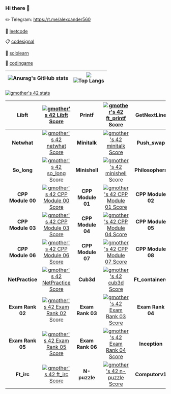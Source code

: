 ### Hi there 👋 

✏️ Telegram: https://t.me/alexcander560

📝 [leetcode](https://leetcode.com/alexcander560/)

📋 [codesignal](https://app.codesignal.com/profile/alexcander560)

📙 [sololearn](https://www.sololearn.com/profile/14132487)

🎲 [codingame](https://www.codingame.com/profile/723739b5e0151c8eec037c870c14d2cf3775844)

| ![Anurag's GitHub stats](https://github-readme-stats.vercel.app/api?username=alexcander560)  | ![](https://komarev.com/ghpvc/?username=Nike2406) <br> ![Top Langs](https://github-readme-stats.vercel.app/api/top-langs/?username=alexcander560&layout=compact&hide=Objective-C,Roff,Makefile&langs_count=6) |
| ------------ | ------------ |

[![gmother's 42 stats](https://badge42.vercel.app/api/v2/cl3wzcdal00490al0jx27ubnl/stats?cursusId=21&coalitionId=102)](https://github.com/JaeSeoKim/badge42)

| **Libft** | [![gmother's 42 Libft Score](https://badge42.vercel.app/api/v2/cl3wzcdal00490al0jx27ubnl/project/2157228)](https://github.com/JaeSeoKim/badge42) | **Printf** | [![gmother's 42 ft_printf Score](https://badge42.vercel.app/api/v2/cl3wzcdal00490al0jx27ubnl/project/2160734)](https://github.com/JaeSeoKim/badge42) | **GetNextLine** | [![gmother's 42 get_next_line Score](https://badge42.vercel.app/api/v2/cl3wzcdal00490al0jx27ubnl/project/2160994)](https://github.com/JaeSeoKim/badge42) |
| :------------: | :------------: | :------------: | :------------: | :------------: | :------------: |
 **Netwhat** | [![gmother's 42 netwhat Score](https://badge42.vercel.app/api/v2/cl3wzcdal00490al0jx27ubnl/project/2161052)](https://github.com/JaeSeoKim/badge42) | **Minitalk** | [![gmother's 42 minitalk Score](https://badge42.vercel.app/api/v2/cl3wzcdal00490al0jx27ubnl/project/2192141)](https://github.com/JaeSeoKim/badge42) | **Push_swap** | [![gmother's 42 push_swap Score](https://badge42.vercel.app/api/v2/cl3wzcdal00490al0jx27ubnl/project/2170865)](https://github.com/JaeSeoKim/badge42) |
| **So_long** | [![gmother's 42 so_long Score](https://badge42.vercel.app/api/v2/cl3wzcdal00490al0jx27ubnl/project/2193261)](https://github.com/JaeSeoKim/badge42) | **Minishell** | [![gmother's 42 minishell Score](https://badge42.vercel.app/api/v2/cl3wzcdal00490al0jx27ubnl/project/2207641)](https://github.com/JaeSeoKim/badge42)| **Philosophers** | [![gmother's 42 Philosophers Score](https://badge42.vercel.app/api/v2/cl3wzcdal00490al0jx27ubnl/project/2207640)](https://github.com/JaeSeoKim/badge42)
| **CPP Module 00** | [![gmother's 42 CPP Module 00 Score](https://badge42.vercel.app/api/v2/cl3wzcdal00490al0jx27ubnl/project/2301052)](https://github.com/JaeSeoKim/badge42) | **CPP Module 01** | [![gmother's 42 CPP Module 01 Score](https://badge42.vercel.app/api/v2/cl3wzcdal00490al0jx27ubnl/project/2301394)](https://github.com/JaeSeoKim/badge42) | **CPP Module 02** | [![gmother's 42 CPP Module 02 Score](https://badge42.vercel.app/api/v2/cl3wzcdal00490al0jx27ubnl/project/2303819)](https://github.com/JaeSeoKim/badge42) 
| **CPP Module 03** | [![gmother's 42 CPP Module 03 Score](https://badge42.vercel.app/api/v2/cl3wzcdal00490al0jx27ubnl/project/2307882)](https://github.com/JaeSeoKim/badge42) | **CPP Module 04** | [![gmother's 42 CPP Module 04 Score](https://badge42.vercel.app/api/v2/cl3wzcdal00490al0jx27ubnl/project/2308453)](https://github.com/JaeSeoKim/badge42) | **CPP Module 05** | [![gmother's 42 CPP Module 05 Score](https://badge42.vercel.app/api/v2/cl3wzcdal00490al0jx27ubnl/project/2315451)](https://github.com/JaeSeoKim/badge42) |
| **CPP Module 06** | [![gmother's 42 CPP Module 06 Score](https://badge42.vercel.app/api/v2/cl3wzcdal00490al0jx27ubnl/project/2320042)](https://github.com/JaeSeoKim/badge42) | **CPP Module 07** | [![gmother's 42 CPP Module 07 Score](https://badge42.vercel.app/api/v2/cl3wzcdal00490al0jx27ubnl/project/2322191)](https://github.com/JaeSeoKim/badge42) | **CPP Module 08** | [![gmother's 42 CPP Module 08 Score](https://badge42.vercel.app/api/v2/cl3wzcdal00490al0jx27ubnl/project/2323945)](https://github.com/JaeSeoKim/badge42)
| **NetPractice** | [![gmother's 42 NetPractice Score](https://badge42.vercel.app/api/v2/cl3wzcdal00490al0jx27ubnl/project/2314686)](https://github.com/JaeSeoKim/badge42) | **Cub3d** | [![gmother's 42 cub3d Score](https://badge42.vercel.app/api/v2/cl3wzcdal00490al0jx27ubnl/project/2193262)](https://github.com/JaeSeoKim/badge42) | **Ft_containers** | [![gmother's 42 ft_containers Score](https://badge42.vercel.app/api/v2/cl3wzcdal00490al0jx27ubnl/project/2337577)](https://github.com/JaeSeoKim/badge42)
| **Exam Rank 02** | [![gmother's 42 Exam Rank 02 Score](https://badge42.vercel.app/api/v2/cl3wzcdal00490al0jx27ubnl/project/2167639)](https://github.com/JaeSeoKim/badge42) | **Exam Rank 03** | [![gmother's 42 Exam Rank 03 Score](https://badge42.vercel.app/api/v2/cl3wzcdal00490al0jx27ubnl/project/2207639)](https://github.com/JaeSeoKim/badge42) | **Exam Rank 04** | [![gmother's 42 Exam Rank 04 Score](https://badge42.vercel.app/api/v2/cl3wzcdal00490al0jx27ubnl/project/2301054)](https://github.com/JaeSeoKim/badge42)
| **Exam Rank 05** | [![gmother's 42 Exam Rank 05 Score](https://badge42.vercel.app/api/v2/cl3wzcdal00490al0jx27ubnl/project/2337578)](https://github.com/JaeSeoKim/badge42) | **Exam Rank 06** | [![gmother's 42 Exam Rank 04 Score](https://badge42.vercel.app/api/v2/cl3wzcdal00490al0jx27ubnl/project/2301054)](https://github.com/JaeSeoKim/badge42) | **Inception**| [![gmother's 42 Inception Score](https://badge42.vercel.app/api/v2/cl3wzcdal00490al0jx27ubnl/project/2337576)](https://github.com/JaeSeoKim/badge42)
**Ft_irc** | [![gmother's 42 ft_irc Score](https://badge42.vercel.app/api/v2/cl3wzcdal00490al0jx27ubnl/project/2337579)](https://github.com/JaeSeoKim/badge42) | **N-puzzle** | [![gmother's 42 n-puzzle Score](https://badge42.vercel.app/api/v2/cl3wzcdal00490al0jx27ubnl/project/2535920)](https://github.com/JaeSeoKim/badge42) | **Computorv1**| [![gmother's 42 computorv1 Score](https://badge42.vercel.app/api/v2/cl3wzcdal00490al0jx27ubnl/project/2600349)](https://github.com/JaeSeoKim/badge42) |
